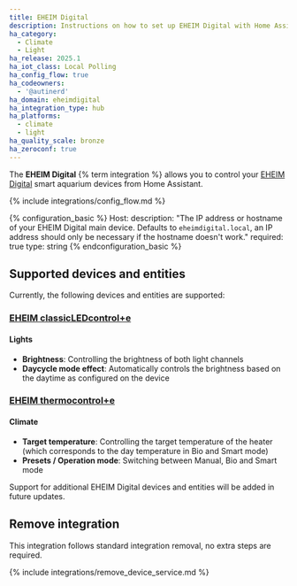 ```yaml
---
title: EHEIM Digital
description: Instructions on how to set up EHEIM Digital with Home Assistant.
ha_category:
  - Climate
  - Light
ha_release: 2025.1
ha_iot_class: Local Polling
ha_config_flow: true
ha_codeowners:
  - '@autinerd'
ha_domain: eheimdigital
ha_integration_type: hub
ha_platforms:
  - climate
  - light
ha_quality_scale: bronze
ha_zeroconf: true
---
```


The **EHEIM Digital** {% term integration %} allows you to control your [EHEIM Digital](https://eheim.com/en_GB/aquatics/eheim-digital/) smart aquarium devices from Home Assistant.

{% include integrations/config_flow.md %}

{% configuration_basic %}
Host:
    description: "The IP address or hostname of your EHEIM Digital main device. Defaults to `eheimdigital.local`, an IP address should only be necessary if the hostname doesn't work."
    required: true
    type: string
{% endconfiguration_basic %}

## Supported devices and entities

Currently, the following devices and entities are supported:

### [EHEIM classicLEDcontrol+e](https://eheim.com/en_GB/aquatics/technology/lighting-control/classicledcontrol-e/classicledcontrol-e)

#### Lights

- **Brightness**: Controlling the brightness of both light channels
- **Daycycle mode effect**: Automatically controls the brightness based on the daytime as configured on the device

### [EHEIM thermocontrol+e](https://eheim.com/en_GB/aquatics/eheim-digital/aquarium-heaters/)

#### Climate

- **Target temperature**: Controlling the target temperature of the heater (which corresponds to the day temperature in Bio and Smart mode)
- **Presets / Operation mode**: Switching between Manual, Bio and Smart mode

Support for additional EHEIM Digital devices and entities will be added in future updates.

## Remove integration

This integration follows standard integration removal, no extra steps are required.

{% include integrations/remove_device_service.md %}
